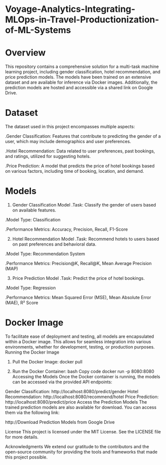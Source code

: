 # Voyage-Analytics-Integrating-MLOps-in-Travel-Productionization-of-ML-Systems
# Overview
This repository contains a comprehensive solution for a multi-task machine learning project, including gender classification, hotel recommendation, and price prediction models. The models have been trained on an extensive dataset and are available for inference via Docker images. Additionally, the prediction models are hosted and accessible via a shared link on Google Drive.

# Dataset
The dataset used in this project encompasses multiple aspects:

 .Gender Classification: Features that contribute to predicting the gender of a user, which may include demographics and user preferences.
 
 .Hotel Recommendation: Data related to user preferences, past bookings, and ratings, utilized for suggesting hotels.
 
 .Price Prediction: A model that predicts the price of hotel bookings based on various factors, including time of booking, location, and demand.
 
# Models
1. Gender Classification Model
  .Task: Classify the gender of users based on available features.
   
  .Model Type: Classification
  
  .Performance Metrics: Accuracy, Precision, Recall, F1-Score
  
2. Hotel Recommendation Model
  .Task: Recommend hotels to users based on past preferences and behavioral data.
  
  .Model Type: Recommendation System
  
  .Performance Metrics: Precision@K, Recall@K, Mean Average Precision (MAP)
  
3. Price Prediction Model
  .Task: Predict the price of hotel bookings.
  
  .Model Type: Regression
  
  .Performance Metrics: Mean Squared Error (MSE), Mean Absolute Error (MAE), R² Score
  
# Docker Image
To facilitate ease of deployment and testing, all models are encapsulated within a Docker image. This allows for seamless integration into various environments, whether for development, testing, or production purposes.
Running the Docker Image
1. Pull the Docker Image:
   docker pull <docker-image-name>
   
2. Run the Docker Container: bash Copy code docker run -p 8080:8080 Accessing the Models Once the Docker container is running, the models can be accessed via the provided API endpoints:

Gender Classification: http://localhost:8080/predict/gender Hotel Recommendation: http://localhost:8080/recommend/hotel Price Prediction: http://localhost:8080/predict/price Access the Prediction Models The trained prediction models are also available for download. You can access them via the following link:

 http://Download Prediction Models from Google Drive

License This project is licensed under the MIT License. See the LICENSE file for more details.

Acknowledgments We extend our gratitude to the contributors and the open-source community for providing the tools and frameworks that made this project possible.
